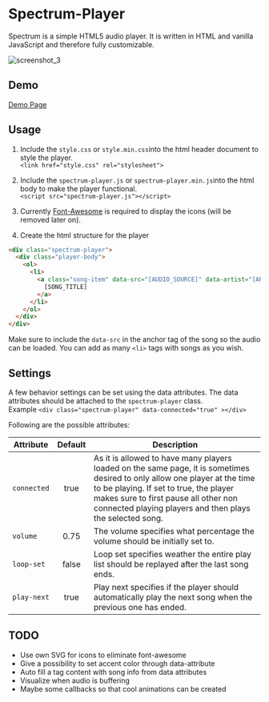 # Spectrum-Player

Spectrum is a simple HTML5 audio player. It is written in HTML and vanilla JavaScript and therefore fully customizable. 

![screenshot_3](https://user-images.githubusercontent.com/7956606/47041765-fd962380-d189-11e8-9077-438473d71f85.png)




## Demo

[Demo Page](https://haeri.github.io/Spectrum-Player/)



## Usage

1. Include the `style.css` or `style.min.css`into the html header document to style the player.  
`<link href="style.css" rel="stylesheet">`

2. Include the `spectrum-player.js` or `spectrum-player.min.js`into the html body to make the player functional.  
`<script src="spectrum-player.js"></script>`

3. Currently [Font-Awesome](https://fontawesome.com/how-to-use/on-the-web/setup/getting-started?using=web-fonts-with-css) is required to display the icons (will be removed later on). 

4. Create the html structure for the player
```html
<div class="spectrum-player">
  <div class="player-body">
    <ol>
      <li>
        <a class="song-item" data-src="[AUDIO_SOURCE]" data-artist="[ARTIST_NAME]" data-title="[SONG_TITLE]">
          [SONG_TITLE]
        </a>
      </li>
    </ol>
  </div>
</div>
```
Make sure to include the `data-src` in the anchor tag of the song so the audio can be loaded. You can add as many `<li>` tags with songs as you wish.



## Settings

A few behavior settings can be set using the data attributes. The data attributes should be attached to the `spectrum-player` class.  
Example `<div class="spectrum-player" data-connected="true" ></div>`

Following are the possible attributes:

| Attribute | Default | Description |
| --- | :---: | --- |
| `connected` | true | As it is allowed to have many players loaded on the same page, it is sometimes desired to only allow one player at the time to be playing. If set to true, the player makes sure to first pause all other non connected playing players and then plays the selected song. |
| `volume` | 0.75 | The volume specifies what percentage the volume should be initially set to. |
| `loop-set` | false | Loop set specifies weather the entire play list should be replayed after the last song ends. |
| `play-next` | true | Play next specifies if the player should automatically play the next song when the previous one has ended. |



## TODO

- Use own SVG for icons to eliminate font-awesome
- Give a possibility to set accent color through data-attribute
- Auto fill a tag content with song info from data attributes
- Visualize when audio is buffering
- Maybe some callbacks so that cool animations can be created